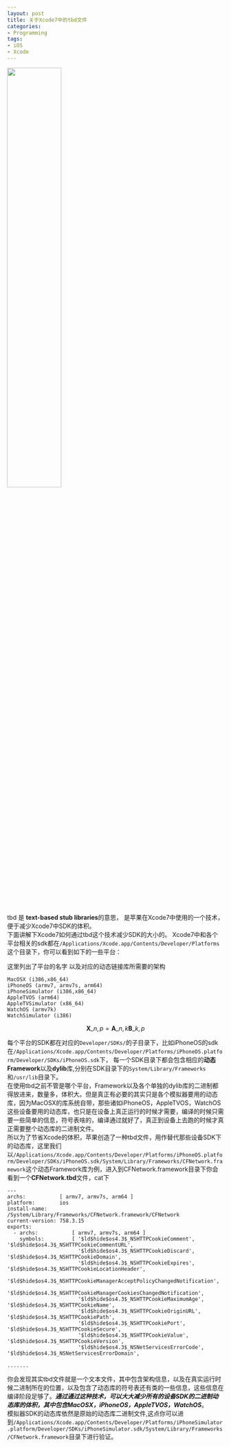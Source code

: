 ```yaml
---
layout: post
title: 关于Xcode7中的tbd文件
categories:
- Programming
tags:
- iOS
- Xcode
---
```


   
<img src="http://ww3.sinaimg.cn/large/65cc0af7jw1f2gfe8bc7yj20ax0ckwg6.jpg" style="width: 50%; height: 50%"/>​   


tbd 是 **text-based stub libraries**的意思，
是苹果在Xcode7中使用的一个技术，便于减少Xcode7中SDK的体积。   
下面讲解下Xcode7如何通过tbd这个技术减少SDK的大小的。
Xcode7中和各个平台相关的sdk都在`/Applications/Xcode.app/Contents/Developer/Platforms` 这个目录下，你可以看到如下的一些平台：

这里列出了平台的名字 以及对应的动态链接库所需要的架构

```
MacOSX (i386,x86_64)
iPhoneOS (armv7, armv7s, arm64)
iPhoneSimulator (i386,x86_64)
AppleTVOS (arm64)
AppleTVSimulator (x86_64)
WatchOS (armv7k)
WatchSimulator (i386)
```

$$ \mathbf{X}\_{n,p} = \mathbf{A}\_{n,k} \mathbf{B}\_{k,p} $$

每个平台的SDK都在对应的`Developer/SDKs/`的子目录下，比如iPhoneOS的sdk在`/Applications/Xcode.app/Contents/Developer/Platforms/iPhoneOS.platform/Developer/SDKs/iPhoneOS.sdk`下，
每一个SDK目录下都会包含相应的**动态Framework**以及**dylib**库,分别在SDK目录下的`System/Library/Frameworks`和`/usr/lib`目录下。   
在使用tbd之前不管是哪个平台，Framework以及各个单独的dylib库的二进制都得放进来，数量多，体积大。但是真正有必要的其实只是各个模拟器要用的动态库，因为MacOSX的库系统自带，那些诸如iPhoneOS，AppleTVOS，WatchOS这些设备要用的动态库，也只是在设备上真正运行的时候才需要，编译的时候只需要一些简单的信息，符号表啥的，编译通过就好了，真正到设备上去跑的时候才真正需要整个动态库的二进制文件。   
所以为了节省Xcode的体积，苹果创造了一种tbd文件，用作替代那些设备SDK下的动态库，这里我们以`/Applications/Xcode.app/Contents/Developer/Platforms/iPhoneOS.platform/Developer/SDKs/iPhoneOS.sdk/System/Library/Frameworks/CFNetwork.framework`这个动态Framework库为例，进入到CFNetwork.framework目录下你会看到一个**CFNetwork.tbd**文件，cat下

```
---
archs:           [ armv7, armv7s, arm64 ]
platform:        ios
install-name:    /System/Library/Frameworks/CFNetwork.framework/CFNetwork
current-version: 758.3.15
exports:         
  - archs:           [ armv7, armv7s, arm64 ]
    symbols:         [ '$ld$hide$os4.3$_NSHTTPCookieComment', '$ld$hide$os4.3$_NSHTTPCookieCommentURL', 
                       '$ld$hide$os4.3$_NSHTTPCookieDiscard', '$ld$hide$os4.3$_NSHTTPCookieDomain', 
                       '$ld$hide$os4.3$_NSHTTPCookieExpires', '$ld$hide$os4.3$_NSHTTPCookieLocationHeader', 
                       '$ld$hide$os4.3$_NSHTTPCookieManagerAcceptPolicyChangedNotification', 
                       '$ld$hide$os4.3$_NSHTTPCookieManagerCookiesChangedNotification', 
                       '$ld$hide$os4.3$_NSHTTPCookieMaximumAge', '$ld$hide$os4.3$_NSHTTPCookieName', 
                       '$ld$hide$os4.3$_NSHTTPCookieOriginURL', '$ld$hide$os4.3$_NSHTTPCookiePath', 
                       '$ld$hide$os4.3$_NSHTTPCookiePort', '$ld$hide$os4.3$_NSHTTPCookieSecure', 
                       '$ld$hide$os4.3$_NSHTTPCookieValue', '$ld$hide$os4.3$_NSHTTPCookieVersion', 
                       '$ld$hide$os4.3$_NSNetServicesErrorCode', '$ld$hide$os4.3$_NSNetServicesErrorDomain',

.......
```

你会发现其实tbd文件就是一个文本文件，其中包含架构信息，以及在真实运行时候二进制所在的位置，以及包含了动态库的符号表还有类的一些信息，这些信息在编译阶段足够了。***通过通过这种技术，可以大大减少所有的设备SDK的二进制动态库的体积，其中包含MacOSX，iPhoneOS，AppleTVOS，WatchOS***。   
模拟器SDK的动态库依然是原始的动态库二进制文件,这点你可以进到`/Applications/Xcode.app/Contents/Developer/Platforms/iPhoneSimulator.platform/Developer/SDKs/iPhoneSimulator.sdk/System/Library/Frameworks/CFNetwork.framework`目录下进行验证。

